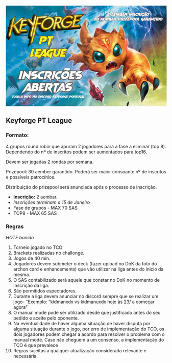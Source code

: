 ![Keyforge PT League](league.jpg)

## Keyforge PT League

### Formato:

4 grupos round robin que apuram 2 jogadores para a fase a eliminar (top 8). Dependendo do nº de inscritos podem ser aumentados para top16. 

Devem ser jogadas 2 rondas por semana. 

Prizepool: 30 aember garantido. Poderá ser maior consoante nº de inscritos e possíveis patrocínios. 

Distribuição do prizepool será anunciada após o processo de inscrição. 

* **Inscrição:** 2 aembar.
* *Inscrições terminam a 15 de Janeiro*
* Fase de grupos - MAX 70 SAS
* TOP8 - MAX 65 SAS

### Regras

*HOTF banido*

1. Torneio jogado no TCO
2. Brackets realizadas no challonge.
3. Jogos de 40 min. 
4. Jogadores devem submeter o deck (fazer upload no DoK da foto do archon card e enhancements) que vão utilizar na liga antes do inicio da mesma.
5. O SAS contabilizado será aquele que constar no DoK no momento de inscrição da liga.
6. São permitidos espectadores.
7. Durante a liga devem anunciar no discord sempre que se realizar um jogo- “Exemplo: “kidmanxdx vs kidmanuxdx hoje às 23/ a começar agora” 
8. O manual mode pode ser utilizado desde que justificado antes do seu pedido e aceite pelo oponente.
9. Na eventualidade de haver alguma situação de haver disputa por alguma situação durante o jogo, por erro de implementação do TCO, os dois jogadores podem chegar a acordo para resolver o problema com o manual mode. Caso não cheguem a um consenso, a implementação do TCO é que prevalece
10. Regras sujeitas a qualquer atualização considerada relevante e necessária. 